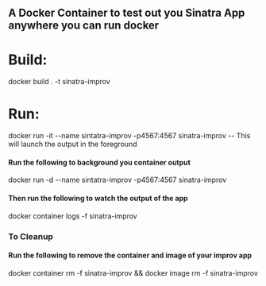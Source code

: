 ## A Docker Container to test out you Sinatra App anywhere you can run docker

# Build:
docker build . -t sinatra-improv

# Run:

docker run -it --name sintatra-improv -p4567:4567 sinatra-improv -- This will launch the output in the foreground
 
#### Run the following to background you container output

docker run -d --name sintatra-improv -p4567:4567 sinatra-improv 

#### Then run the following to watch the output of the app

docker container logs -f sinatra-improv

### To Cleanup

#### Run the following to remove the container and image of your improv app

docker container rm -f sinatra-improv && docker image rm -f sinatra-improv
